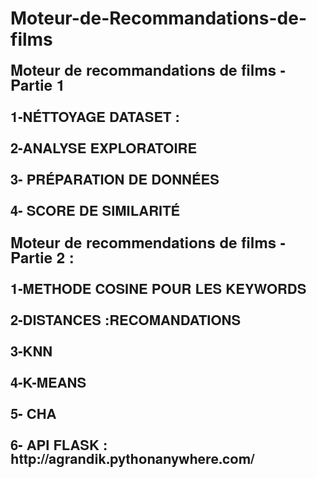 # Moteur-de-Recommandations-de-films
 
<h1 style="margin: 0.538em 0px 0px; padding: 0px; font-family: &quot;Helvetica Neue&quot;, Helvetica, Arial, sans-serif; line-height: 1; text-rendering: optimizelegibility; font-size: 25.998px;"><span style="font-size: x-large;">Moteur de recommandations de films - Partie 1</span></h1>
<h2 style="margin: 1.27em 0px 0px; padding: 0px; font-family: &quot;Helvetica Neue&quot;, Helvetica, Arial, sans-serif; line-height: 1; text-rendering: optimizelegibility; font-size: 21.994px;">1-N&Eacute;TTOYAGE DATASET :</h2>
<h2 style="margin: 1.27em 0px 0px; padding: 0px; font-family: &quot;Helvetica Neue&quot;, Helvetica, Arial, sans-serif; line-height: 1; text-rendering: optimizelegibility; font-size: 21.994px;">2-ANALYSE EXPLORATOIRE</h2>
<h2 style="margin: 1.27em 0px 0px; padding: 0px; font-family: &quot;Helvetica Neue&quot;, Helvetica, Arial, sans-serif; line-height: 1; text-rendering: optimizelegibility; font-size: 21.994px;">3- PR&Eacute;PARATION DE DONN&Eacute;ES&nbsp;</h2>
<h2 style="margin: 1.27em 0px 0px; padding: 0px; font-family: &quot;Helvetica Neue&quot;, Helvetica, Arial, sans-serif; line-height: 1; text-rendering: optimizelegibility; font-size: 21.994px;">4- SCORE DE SIMILARIT&Eacute;</h2>
<h2 style="margin: 1.27em 0px 0px; padding: 0px; font-family: &quot;Helvetica Neue&quot;, Helvetica, Arial, sans-serif; line-height: 1; text-rendering: optimizelegibility; font-size: 21.994px;"><span style="font-family: &quot;Helvetica Neue&quot;, Helvetica, Arial, sans-serif; font-size: large;"><span style="font-size: x-large;">Moteur de recommendations de films - Partie 2 :</span></span></h2>
<h2 style="margin: 1.27em 0px 0px; padding: 0px; font-family: &quot;Helvetica Neue&quot;, Helvetica, Arial, sans-serif; line-height: 1; text-rendering: optimizelegibility; font-size: 21.994px;"><span style="font-family: &quot;Helvetica Neue&quot;, Helvetica, Arial, sans-serif;"><span style="font-size: 21.994px;">1-METHODE COSINE POUR LES KEYWORDS</span></span></h2>
<h2 style="margin: 1.27em 0px 0px; padding: 0px; font-family: &quot;Helvetica Neue&quot;, Helvetica, Arial, sans-serif; line-height: 1; text-rendering: optimizelegibility; font-size: 21.994px;"><span style="font-family: &quot;Helvetica Neue&quot;, Helvetica, Arial, sans-serif;"><span style="font-size: 21.994px;">2-DISTANCES :RECOMANDATIONS</span></span></h2>
<h2 style="margin: 1.27em 0px 0px; padding: 0px; font-family: &quot;Helvetica Neue&quot;, Helvetica, Arial, sans-serif; line-height: 1; text-rendering: optimizelegibility; font-size: 21.994px;"><span style="font-family: &quot;Helvetica Neue&quot;, Helvetica, Arial, sans-serif;"><span style="font-size: 21.994px;">3-KNN</span></span></h2>
<h2 style="margin: 1.27em 0px 0px; padding: 0px; font-family: &quot;Helvetica Neue&quot;, Helvetica, Arial, sans-serif; line-height: 1; text-rendering: optimizelegibility; font-size: 21.994px;"><span style="font-family: &quot;Helvetica Neue&quot;, Helvetica, Arial, sans-serif;"><span style="font-size: 21.994px;">4-K-MEANS</span></span></h2>
<h2 style="margin: 1.27em 0px 0px; padding: 0px; font-family: &quot;Helvetica Neue&quot;, Helvetica, Arial, sans-serif; line-height: 1; text-rendering: optimizelegibility; font-size: 21.994px;"><span style="font-family: &quot;Helvetica Neue&quot;, Helvetica, Arial, sans-serif;"><span style="font-size: 21.994px;">5- CHA</span></span></h2>
<h2 style="margin: 1.27em 0px 0px; padding: 0px; font-family: &quot;Helvetica Neue&quot;, Helvetica, Arial, sans-serif; line-height: 1; text-rendering: optimizelegibility; font-size: 21.994px;"><span style="font-family: &quot;Helvetica Neue&quot;, Helvetica, Arial, sans-serif;"><span style="font-size: 21.994px;">6- API FLASK : http://agrandik.pythonanywhere.com/</span></span></h2>
